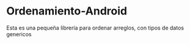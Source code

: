 # Ordenamiento-Android
Esta es una pequeña librería para ordenar arreglos, con tipos de datos genericos
